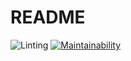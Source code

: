 # README

![Linting](https://github.com/alekgit/python-project-lvl1/workflows/Linting/badge.svg?branch=master&event=push)
[![Maintainability](https://api.codeclimate.com/v1/badges/3f45937fca9d283b6743/maintainability)](https://codeclimate.com/github/alekgit/python-project-lvl1/maintainability)
